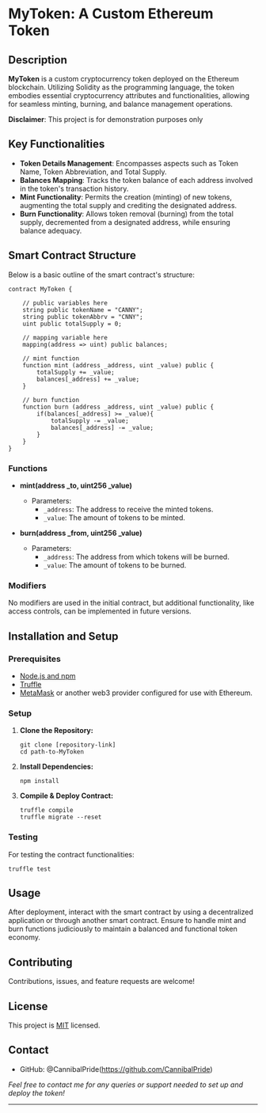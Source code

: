 # MyToken: A Custom Ethereum Token

## Description

**MyToken** is a custom cryptocurrency token deployed on the Ethereum blockchain. Utilizing Solidity as the programming language, the token embodies essential cryptocurrency attributes and functionalities, allowing for seamless minting, burning, and balance management operations.

**Disclaimer**: This project is for demonstration purposes only

## Key Functionalities

- **Token Details Management**: Encompasses aspects such as Token Name, Token Abbreviation, and Total Supply.
- **Balances Mapping**: Tracks the token balance of each address involved in the token's transaction history.
- **Mint Functionality**: Permits the creation (minting) of new tokens, augmenting the total supply and crediting the designated address.
- **Burn Functionality**: Allows token removal (burning) from the total supply, decremented from a designated address, while ensuring balance adequacy.

## Smart Contract Structure

Below is a basic outline of the smart contract's structure:

```solidity
contract MyToken {

    // public variables here
    string public tokenName = "CANNY";
    string public tokenAbbrv = "CNNY";
    uint public totalSupply = 0;

    // mapping variable here
    mapping(address => uint) public balances;
     
    // mint function
    function mint (address _address, uint _value) public {
        totalSupply += _value;
        balances[_address] += _value;
    }

    // burn function
    function burn (address _address, uint _value) public {
        if(balances[_address] >= _value){
            totalSupply -= _value;
            balances[_address] -= _value;
        }
    }
}
```

### Functions

- **mint(address _to, uint256 _value)**
  - Parameters:
    - `_address`: The address to receive the minted tokens.
    - `_value`: The amount of tokens to be minted.
    
- **burn(address _from, uint256 _value)**
  - Parameters:
    - `_address`: The address from which tokens will be burned.
    - `_value`: The amount of tokens to be burned.
    
### Modifiers

No modifiers are used in the initial contract, but additional functionality, like access controls, can be implemented in future versions.

## Installation and Setup

### Prerequisites

- [Node.js and npm](https://nodejs.org/en/download/)
- [Truffle](https://www.trufflesuite.com/truffle)
- [MetaMask](https://metamask.io/download.html) or another web3 provider configured for use with Ethereum.

### Setup

1. **Clone the Repository:**
   ```shell
   git clone [repository-link]
   cd path-to-MyToken
   ```
   
2. **Install Dependencies:**
   ```shell
   npm install
   ```
   
3. **Compile & Deploy Contract:**
   ```shell
   truffle compile
   truffle migrate --reset
   ```
   
### Testing

For testing the contract functionalities:
```shell
truffle test
```
   
## Usage

After deployment, interact with the smart contract by using a decentralized application or through another smart contract. Ensure to handle mint and burn functions judiciously to maintain a balanced and functional token economy.

## Contributing

Contributions, issues, and feature requests are welcome!

## License

This project is [MIT](https://opensource.org/licenses/MIT) licensed.

## Contact

- GitHub: @CannibalPride(https://github.com/CannibalPride)

*Feel free to contact me for any queries or support needed to set up and deploy the token!*

---
